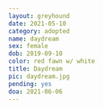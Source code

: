 ```yaml
---
layout: greyhound
date: 2021-05-10
category: adopted
name: daydream
sex: female
dob: 2019-09-10
color: red fawn w/ white
title: Daydream
pic: daydream.jpg
pending: yes
doa: 2021-06-06
---
```


